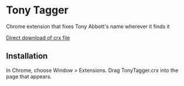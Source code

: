 Tony Tagger
===========

Chrome extension that fixes Tony Abbott's name wherever it finds it

[Direct download of crx file](https://github.com/Centurix/Tony-Tagger/blob/master/Source.crx?raw=true)

Installation
------------

In Chrome, choose Window > Extensions.  Drag TonyTagger.crx into the page that appears.
